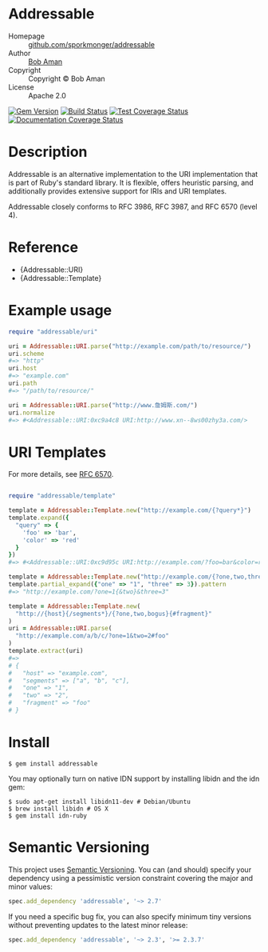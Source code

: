 # Addressable

<dl>
  <dt>Homepage</dt><dd><a href="https://github.com/sporkmonger/addressable">github.com/sporkmonger/addressable</a></dd>
  <dt>Author</dt><dd><a href="mailto:bob@sporkmonger.com">Bob Aman</a></dd>
  <dt>Copyright</dt><dd>Copyright © Bob Aman</dd>
  <dt>License</dt><dd>Apache 2.0</dd>
</dl>

[![Gem Version](https://img.shields.io/gem/dt/addressable.svg)][gem]
[![Build Status](https://github.com/sporkmonger/addressable/workflows/CI/badge.svg)][actions]
[![Test Coverage Status](https://img.shields.io/coveralls/sporkmonger/addressable.svg)][coveralls]
[![Documentation Coverage Status](https://inch-ci.org/github/sporkmonger/addressable.svg?branch=master)][inch]

[gem]: https://rubygems.org/gems/addressable
[actions]: https://github.com/sporkmonger/addressable/actions
[coveralls]: https://coveralls.io/r/sporkmonger/addressable
[inch]: https://inch-ci.org/github/sporkmonger/addressable

# Description

Addressable is an alternative implementation to the URI implementation
that is part of Ruby's standard library. It is flexible, offers heuristic
parsing, and additionally provides extensive support for IRIs and URI templates.

Addressable closely conforms to RFC 3986, RFC 3987, and RFC 6570 (level 4).

# Reference

- {Addressable::URI}
- {Addressable::Template}

# Example usage

```ruby
require "addressable/uri"

uri = Addressable::URI.parse("http://example.com/path/to/resource/")
uri.scheme
#=> "http"
uri.host
#=> "example.com"
uri.path
#=> "/path/to/resource/"

uri = Addressable::URI.parse("http://www.詹姆斯.com/")
uri.normalize
#=> #<Addressable::URI:0xc9a4c8 URI:http://www.xn--8ws00zhy3a.com/>
```

# URI Templates

For more details, see [RFC 6570](https://www.rfc-editor.org/rfc/rfc6570.txt).

```ruby

require "addressable/template"

template = Addressable::Template.new("http://example.com/{?query*}")
template.expand({
  "query" => {
    'foo' => 'bar',
    'color' => 'red'
  }
})
#=> #<Addressable::URI:0xc9d95c URI:http://example.com/?foo=bar&color=red>

template = Addressable::Template.new("http://example.com/{?one,two,three}")
template.partial_expand({"one" => "1", "three" => 3}).pattern
#=> "http://example.com/?one=1{&two}&three=3"

template = Addressable::Template.new(
  "http://{host}{/segments*}/{?one,two,bogus}{#fragment}"
)
uri = Addressable::URI.parse(
  "http://example.com/a/b/c/?one=1&two=2#foo"
)
template.extract(uri)
#=>
# {
#   "host" => "example.com",
#   "segments" => ["a", "b", "c"],
#   "one" => "1",
#   "two" => "2",
#   "fragment" => "foo"
# }
```

# Install

```console
$ gem install addressable
```

You may optionally turn on native IDN support by installing libidn and the
idn gem:

```console
$ sudo apt-get install libidn11-dev # Debian/Ubuntu
$ brew install libidn # OS X
$ gem install idn-ruby
```

# Semantic Versioning

This project uses [Semantic Versioning](https://semver.org/). You can (and should) specify your
dependency using a pessimistic version constraint covering the major and minor
values:

```ruby
spec.add_dependency 'addressable', '~> 2.7'
```

If you need a specific bug fix, you can also specify minimum tiny versions
without preventing updates to the latest minor release:

```ruby
spec.add_dependency 'addressable', '~> 2.3', '>= 2.3.7'
```
